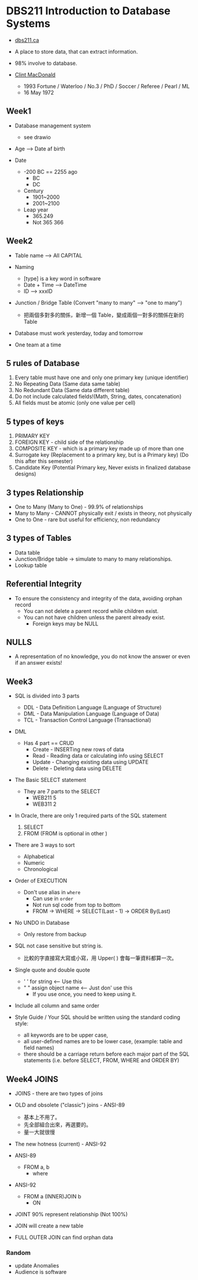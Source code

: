 # DBS211   Introduction to Database Systems

- [dbs211.ca](http://dbs211.ca/courses/dbs211/)

- A place to store data, that can extract information.

- 98% involve to database.
- [Clint MacDonald](https://www.linkedin.com/in/clintmacdonald/)
  - 1993 Fortune / Waterloo / No.3 / PhD / Soccer / Referee / Pearl / ML
  - 16 May 1972

## Week1

- Database management system
  - see drawio

- Age --> Date af birth

- Date
  - -200 BC == 2255 ago
    - BC
    - DC
  - Century
    - 1901~2000
    - 2001~2100
  - Leap year
    - 365.249
    - Not 365 366

## Week2

- Table name --> All CAPITAL
- Naming
  - [type] is a key word in software
  - Date + Time --> DateTime
  - ID --> xxxID
- Junction / Bridge Table (Convert "many to many" --> "one to many")
  - 把兩個多對多的關係，新增一個 Table，變成兩個一對多的關係在新的 Table

- Database must work yesterday, today and tomorrow
- One team at a time

## 5 rules of Database

1. Every table must have one and only one primary key (unique identifier)
2. No Repeating Data (Same data same table)
3. No Redundant Data (Same data different table)
4. Do not include calculated fields!(Math, String, dates, concatenation)
5. All fields must be atomic (only one value per cell)

## 5 types of keys

1. PRIMARY KEY
2. FOREIGN KEY - child side of the relationship
3. COMPOSITE KEY - which is a primary key made up of more than one
4. Surrogate key (Replacement to a primary key, but is a Primary key) (Do this after this semester)
5. Candidate Key (Potential Primary key, Never exists in finalized database designs)

## 3 types Relationship

- One to Many (Many to One) - 99.9% of relationships
- Many to Many - CANNOT physically exit / exists in theory, not physically
- One to One - rare but useful for efficiency, non redundancy

## 3 types of Tables

- Data table
- Junction/Bridge table -> simulate to many to many relationships.
- Lookup table

## Referential Integrity

- To ensure the consistency and integrity of the data, avoiding orphan record
  - You can not delete a parent record while children exist.
  - You can not have children unless the parent already exist.
    - Foreign keys may be NULL

## NULLS

- A representation of no knowledge, you do not know the answer or even if an answer exists!

## Week3

- SQL is divided into 3 parts
  - DDL - Data Definition Language (Language of Structure)
  - DML - Data Manipulation Language (Language of Data)
  - TCL - Transaction Control Language (Transactional)

- DML
  - Has 4 part == CRUD
    - Create - INSERTing new rows of data
    - Read - Reading data or calculating info using SELECT
    - Update - Changing existing data using UPDATE
    - Delete - Deleting data using DELETE

- The Basic SELECT statement
  - They are 7 parts to the SELECT
    - WEB211 5
    - WEB311 2

- In Oracle, there are only 1 required parts of the SQL statement
  1. SELECT
  2. FROM (FROM is optional in other )
- There are 3 ways to sort
  - Alphabetical
  - Numeric
  - Chronological

- Order of EXECUTION
  - Don't use alias in `where`
    - Can use in `order`
    - Not run sql code from top to bottom
    - FROM -> WHERE -> SELECT(Last - 1) -> ORDER By(Last)

- No UNDO in Database
  - Only restore from backup

- SQL not case sensitive but string is.
  - 比較的字直接寫大寫或小寫，用 Upper( ) 會每一筆資料都算一次。

- Single quote and double quote
  - ' ' for string <-- Use this
  - " " assign object name <-- Just don' use this
    - If you use once, you need to keep using it.

- Include all column and same order

- Style Guide / Your SQL should be written using the standard coding style:
  - all keywords are to be upper case,
  - all user-defined names are to be lower case, (example: table and field names)
  - there should be a carriage return before each major part of the SQL statements (i.e. before SELECT, FROM, WHERE and ORDER BY)

## Week4 JOINS

- JOINS - there are two types of joins
- OLD and obsolete ("classic") joins - ANSI-89
  - 基本上不用了。
  - 先全部組合出來，再選要的。
  - 量一大就很慢
- The new hotness (current) - ANSI-92

- ANSI-89
  - FROM a, b
    - where
- ANSI-92
  - FROM a (INNER)JOIN b
    - ON

- JOINT 90% represent relationship (Not 100%)

- JOIN will create a new table
- FULL OUTER JOIN can find orphan data

### Random

- update Anomalies
- Audience is software
